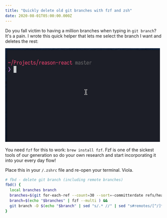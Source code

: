```yaml
---
title: "Quickly delete old git branches with fzf and zsh"
date: 2020-08-01T05:00:00.000Z
---
```


Do you fall victim to having a million branches when typing in `git branch`? It's a pain. I wrote this quick helper that lets me select the branch I want and deletes the rest:

![interactive branch delete](./fzf-delete-branch.gif)

You need `fzf` for this to work: `brew install fzf`. Fzf is one of the sickest tools of our generation so do your own research and start incorporating it into your every day flow!


Place this in your `/.zshrc` file and re-open your terminal. Viola.

```zsh
# fbd - delete git branch (including remote branches)
fbd() {
  local branches branch
  branches=$(git for-each-ref --count=30 --sort=-committerdate refs/heads/ --format="%(refname:short)") &&
  branch=$(echo "$branches" | fzf --multi ) &&
  git branch -D $(echo "$branch" | sed "s/.* //" | sed "s#remotes/[^/]*/##")
}
```
